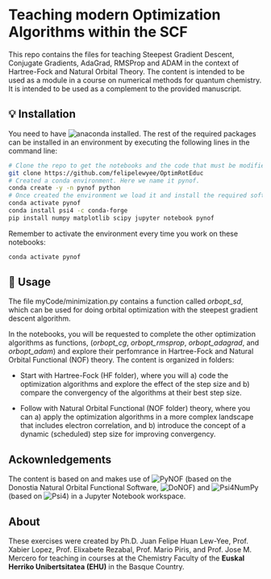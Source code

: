 # Teaching modern Optimization Algorithms within the SCF
This repo contains the files for teaching Steepest Gradient Descent, Conjugate Gradients, AdaGrad, RMSProp and ADAM in the context of Hartree-Fock and Natural Orbital Theory. The content is intended to be used as a module in a course on numerical methods for quantum chemistry. It is intended to be used as a complement to the provided manuscript.

## 💡 Installation

You need to have ![anaconda](https://www.anaconda.com/) installed. The rest of the required packages can be installed in an environment by executing the following lines in the command line:

```bash
# Clone the repo to get the notebooks and the code that must be modified
git clone https://github.com/felipelewyee/OptimRotEduc
# Created a conda environment. Here we name it pynof.
conda create -y -n pynof python
# Once created the environment we load it and install the required software
conda activate pynof
conda install psi4 -c conda-forge 
pip install numpy matplotlib scipy jupyter notebook pynof
```
Remember to activate the environment every time you work on these notebooks:
```bash
conda activate pynof
```

## 📝 Usage

The file myCode/minimization.py contains a function called *orbopt_sd*, which can be used for doing orbital optimization with the steepest gradient descent algorithm.

In the notebooks, you will be requested to complete the other optimization algorithms as functions, (*orbopt_cg*, *orbopt_rmsprop*, *orbopt_adagrad*, and *orbopt_adam*) and explore their perfomrance in Hartree-Fock and Natural Orbital Functional (NOF) theory. The content is organized in folders:

- Start with Hartree-Fock (HF folder), where you will a) code the optimization algorithms and explore the effect of the step size and b) compare the convergency of the algorithms at their best step size.

- Follow with Natural Orbital Functional (NOF folder) theory, where you can a) apply the optimization algorithms in a more complex landscape that includes electron correlation, and b) introduce the concept of a dynamic (scheduled) step size for improving convergency.

## Ackownledgements

The content is based on and makes use of ![PyNOF](https://github.com/felipelewyee/PyNOF) (based on the Donostia Natural Orbital Functional Software, ![DoNOF](https://github.com/DoNOF/DoNOFsw)) and ![Psi4NumPy](https://github.com/psi4/psi4numpy) (based on ![Psi4](https://github.com/psi4/psi4)) in a Jupyter Notebook workspace.

## About

These exercises were created by Ph.D. Juan Felipe Huan Lew-Yee, Prof. Xabier Lopez, Prof. Elixabete Rezabal, Prof. Mario Piris, and Prof. Jose M. Mercero for teaching in courses at the Chemistry Faculty of the **Euskal Herriko Unibertsitatea (EHU)** in the Basque Country.
